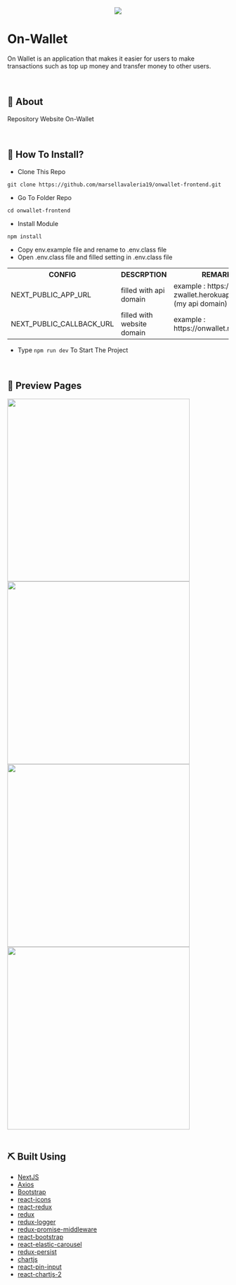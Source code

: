 <div align="center">
   <img src=https://user-images.githubusercontent.com/44119106/171010473-7bb6f931-3493-43b5-98ff-1fbdafe00b42.png />
</div>

<h1>On-Wallet</h1>

<p>
On Wallet is an application that makes it easier for users to make transactions such as top up money and transfer money to other users.</p>
<br>
</div>

## 📍 About

Repository Website On-Wallet

<br>

## 📌 How To Install?

- Clone This Repo

```
git clone https://github.com/marsellavaleria19/onwallet-frontend.git
```

- Go To Folder Repo

```
cd onwallet-frontend
```

- Install Module

```
npm install
```
- Copy env.example file and rename to .env.class file
- Open .env.class file and filled setting in .env.class file
 <table>
   <tr>
      <th>CONFIG</th>
      <th>DESCRPTION</th>
      <th>REMARKS</th>
   </tr>
   <tr>
      <td>NEXT_PUBLIC_APP_URL</td>
      <td>filled with api domain</td>
      <td>example : https://fw5-zwallet.herokuapp.com (my api domain) </td>
   </tr>
   <tr>
      <td>NEXT_PUBLIC_CALLBACK_URL</td>
      <td>filled with website domain</td>
      <td>example : https://onwallet.netlify.app/</td>
   </tr>
  </table>
  
- Type ``` npm run dev ``` To Start The Project

<br>

## 🔎 Preview Pages

  <span>
    <img src="https://user-images.githubusercontent.com/44119106/171023730-22ca6e3c-4c31-4e12-b7fe-e87bea90dda2.png" width="415"/>
    <img src="https://user-images.githubusercontent.com/44119106/171017551-8f76c47b-c4bf-49f5-98cb-dc9bbaf92461.png" width="415"/>
    <img src="https://user-images.githubusercontent.com/44119106/171023200-cb1557a1-e2f6-4b0a-bb14-01288f7f0703.png" width="415"/>
    <img src="https://user-images.githubusercontent.com/44119106/171023409-ef8bbfdb-f157-489d-99e6-e264c761644d.png" width="415"/>
    <br/>
  </span>
<br>

## ⛏️ Built Using
- [NextJS](https://nextjs.org)
- [Axios](https://www.npmjs.com/package/axios)
- [Bootstrap](https://www.npmjs.com/package/bootstrap)
- [react-icons](https://www.npmjs.com/package/react-icons)
- [react-redux](https://www.npmjs.com/package/react-redux)
- [redux](https://www.npmjs.com/package/redux)
- [redux-logger](https://www.npmjs.com/package/redux-logger)
- [redux-promise-middleware](https://www.npmjs.com/package/redux-promise-middleware)
- [react-bootstrap](https://react-bootstrap.github.io/)
- [react-elastic-carousel](https://www.npmjs.com/package/react-elastic-carousel)
- [redux-persist](https://www.npmjs.com/package/redux-persist)
- [chartjs](https://www.chartjs.org)
- [react-pin-input](https://www.npmjs.com/package/react-pin-input)
- [react-chartjs-2](https://www.npmjs.com/package/react-chartjs-2)
<br>

